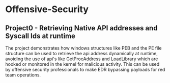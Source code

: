 # Offensive-Security

## Project0 - Retrieving Native API addresses and Syscall Ids at runtime
The project demonstrates how windows structures like PEB and the PE file structure can be used to retrieve the api address dynamically at runtime, avoiding the use of api's like GetProcAddress and LoadLibrary which are hooked or monitored in the kernel for malicious activity. This can be used by offensive security professionals to make EDR bypassing payloads for red team operations.
